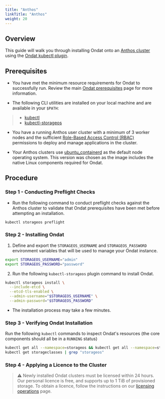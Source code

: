 ```yaml
---
title: "Anthos"
linkTitle: "Anthos"
weight: 20
---
```


## Overview

This guide will walk you through installing Ondat onto an [Anthos cluster](https://cloud.google.com/anthos) using the [Ondat kubectl plugin](https://docs.ondat.io/docs/reference/kubectl-plugin/).

## Prerequisites

* You have met the minimum resource requirements for Ondat to successfully run. Review the main [Ondat prerequisites](https://docs.ondat.io/docs/prerequisites/) page for more information.

* The following CLI utilities are installed on your local machine and are available in your `$PATH`:
>- [kubectl](https://kubernetes.io/docs/tasks/tools/#kubectl) 
>- [kubectl-storageos](https://docs.ondat.io/docs/reference/kubectl-plugin/) 

* You have a running Anthos user cluster with a minimum of 3 worker nodes and the sufficient [Role-Based Access Control (RBAC)](https://kubernetes.io/docs/reference/access-authn-authz/rbac/) permissions to deploy and manage applications in the cluster.

* Your Anthos clusters use [ubuntu_containerd](https://cloud.google.com/anthos/clusters/docs/on-prem/1.8/concepts/using-containerd) as the default node operating system. This version was chosen as the image includes the native Linux components required for Ondat.

## Procedure

### Step 1 - Conducting Preflight Checks

- Run the following command to conduct preflight checks against the Anthos cluster to validate that Ondat prerequisites have been met before attempting an installation.

```bash
kubectl storageos preflight
```

### Step 2 - Installing Ondat

1. Define and export the `STORAGEOS_USERNAME` and `STORAGEOS_PASSWORD` environment variables that will be used to manage your Ondat instance.

```bash
export STORAGEOS_USERNAME="admin"
export STORAGEOS_PASSWORD="password"
``` 

2. Run the following  `kubectl-storageos` plugin command to install Ondat.

```bash
kubectl storageos install \
  --include-etcd \
  --etcd-tls-enabled \
  --admin-username="$STORAGEOS_USERNAME" \
  --admin-password="$STORAGEOS_PASSWORD"
```

- The installation process may take a few minutes.

### Step 3 - Verifying Ondat Installation

Run the following `kubectl` commands to inspect Ondat's resources (the core components should all be in a `RUNNING` status)

```bash
kubectl get all --namespace=storageos && kubectl get all --namespace=storageos-etcd
kubectl get storageclasses | grep "storageos"
```

### Step 4 - Applying a Licence to the Cluster

> ⚠️ Newly installed Ondat clusters must be licensed within 24 hours. Our personal licence is free, and supports up to 1 TiB of provisioned storage.
To obtain a licence, follow the instructions on our [licensing operations](https://docs.ondat.io/docs//operations/licensing) page.
